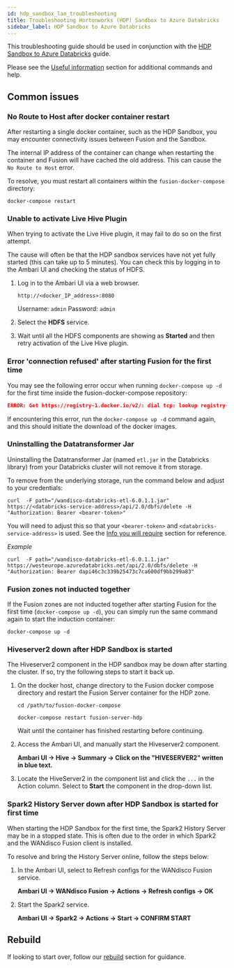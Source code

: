 ```yaml
---
id: hdp_sandbox_lan_troubleshooting
title: Troubleshooting Hortonworks (HDP) Sandbox to Azure Databricks
sidebar_label: HDP Sandbox to Azure Databricks
---
```


This troubleshooting guide should be used in conjunction with the [HDP Sandbox to Azure Databricks](../installation/hdp_sandbox_lhv_client-adlsg2_lan.md) guide.

Please see the [Useful information](./useful_info.md) section for additional commands and help.

## Common issues

### No Route to Host after docker container restart

After restarting a single docker container, such as the HDP Sandbox, you may encounter connectivity issues between Fusion and the Sandbox.

The internal IP address of the container can change when restarting the container and Fusion will have cached the old address. This can cause the `No Route to Host` error.

To resolve, you must restart all containers within the `fusion-docker-compose` directory:

`docker-compose restart`

### Unable to activate Live Hive Plugin

When trying to activate the Live Hive plugin, it may fail to do so on the first attempt.

The cause will often be that the HDP sandbox services have not yet fully started (this can take up to 5 minutes). You can check this by logging in to the Ambari UI and checking the status of HDFS.

1. Log in to the Ambari UI via a web browser.

   `http://<docker_IP_address>:8080`

   Username: `admin`
   Password: `admin`

2. Select the **HDFS** service.

3. Wait until all the HDFS components are showing as **Started** and then retry activation of the Live Hive plugin.

### Error 'connection refused' after starting Fusion for the first time

You may see the following error occur when running `docker-compose up -d` for the first time inside the fusion-docker-compose repository:

```json
ERROR: Get https://registry-1.docker.io/v2/: dial tcp: lookup registry-1.docker.io on [::1]:53: read udp [::1]:52155->[::1]:53: read: connection refused
```

If encountering this error, run the `docker-compose up -d` command again, and this should initiate the download of the docker images.

### Uninstalling the Datatransformer Jar

Uninstalling the Datatransformer Jar (named `etl.jar` in the Databricks library) from your Databricks cluster will not remove it from storage.

To remove from the underlying storage, run the command below and adjust to your credentials:

`curl  -F path="/wandisco-databricks-etl-6.0.1.1.jar" https://<databricks-service-address>/api/2.0/dbfs/delete -H "Authorization: Bearer <bearer-token>"`

You will need to adjust this so that your `<bearer-token>` and `<databricks-service-address>` is used. See the [Info you will require](../installation/hdp_sandbox_lhv_client-adlsg2_lan.md#info-you-will-require) section for reference.

_Example_

`curl  -F path="/wandisco-databricks-etl-6.0.1.1.jar" https://westeurope.azuredatabricks.net/api/2.0/dbfs/delete -H "Authorization: Bearer dapi46c3c339b25473c7ca600df9bb299a83"`

### Fusion zones not inducted together

[//]: <DAP-136 workaround>

If the Fusion zones are not inducted together after starting Fusion for the first time (`docker-compose up -d`), you can simply run the same command again to start the induction container:

`docker-compose up -d`

### Hiveserver2 down after HDP Sandbox is started

The Hiveserver2 component in the HDP sandbox may be down after starting the cluster. If so, try the following steps to start it back up.

1. On the docker host, change directory to the Fusion docker compose directory and restart the Fusion Server container for the HDP zone.

   `cd /path/to/fusion-docker-compose`

   `docker-compose restart fusion-server-hdp`

   Wait until the container has finished restarting before continuing.

2. Access the Ambari UI, and manually start the Hiveserver2 component.

   **Ambari UI -> Hive -> Summary -> Click on the "HIVESERVER2" written in blue text.**

3. Locate the HiveServer2 in the component list and click the `...` in the Action column. Select to **Start** the component in the drop-down list.

### Spark2 History Server down after HDP Sandbox is started for first time

When starting the HDP Sandbox for the first time, the Spark2 History Server may be in a stopped state. This is often due to the order in which Spark2 and the WANdisco Fusion client is installed.

To resolve and bring the History Server online, follow the steps below:

1. In the Ambari UI, select to Refresh configs for the WANdisco Fusion service.

   **Ambari UI -> WANdisco Fusion -> Actions -> Refresh configs -> OK**

2. Start the Spark2 service.

   **Ambari UI -> Spark2 -> Actions -> Start -> CONFIRM START**

## Rebuild

If looking to start over, follow our [rebuild](./useful_info.md#rebuild) section for guidance.
